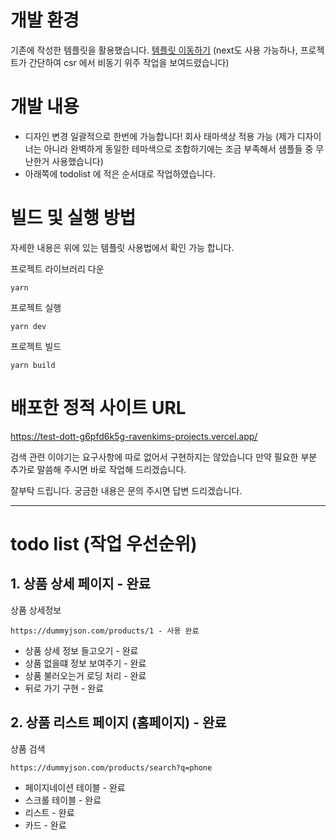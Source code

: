 # 개발 환경
기존에 작성한 템플릿을 활용했습니다.
[템플릿 이동하기](./README.ko.md)
(next도 사용 가능하나, 프로젝트가 간단하여 csr 에서 비동기 위주 작업을 보여드렸습니다)


# 개발 내용 
- 디자인 변경 일괄적으로 한번에 가능합니다! 회사 태마색상 적용 가능
  (제가 디자이너는 아니라 완벽하게 동일한 테마색으로 조합하기에는 조금 부족해서 샘플들 중 무난한거 사용했습니다)
- 아래쪽에 todolist 에 적은 순서대로 작업하였습니다. 




# 빌드 및 실행 방법
자세한 내용은 위에 있는 템플릿 사용법에서 확인 가능 합니다.

프로젝트 라이브러리 다운
```
yarn
```
프로젝트 실행
```
yarn dev
```
프로젝트 빌드
```
yarn build
```




# 배포한 정적 사이트 URL
https://test-dott-g6pfd6k5g-ravenkims-projects.vercel.app/






검색 관련 이야기는 요구사항에 따로 없어서 구현하지는 않았습니다
만약 필요한 부분 추가로 말씀해 주시면 바로 작업해 드리겠습니다.


잘부탁 드립니다. 궁금한 내용은 문의 주시면 답변 드리겠습니다.

---

# todo list (작업 우선순위)

## 1. 상품 상세 페이지 - 완료 

상품 상세정보

```
https://dummyjson.com/products/1 - 사용 완료
```

- 상품 상세 정보 들고오기 - 완료
- 상품 없을떄 정보 보여주기 - 완료
- 상품 불러오는거 로딩 처리 - 완료
- 뒤로 가기 구현 - 완료 

## 2. 상품 리스트 페이지 (홈페이지) - 완료

상품 검색

```
https://dummyjson.com/products/search?q=phone
```

- 페이지네이션 테이블 - 완료
- 스크롤 테이블 - 완료
- 리스트 - 완료
- 카드 - 완료
